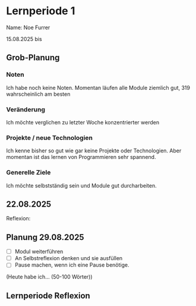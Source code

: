 # Lernperiode 1
Name: Noe Furrer

15.08.2025 bis 

## Grob-Planung
### Noten
Ich habe noch keine Noten. Momentan läufen alle Module ziemlich gut, 319 wahrscheinlich am besten

### Veränderung
Ich möchte verglichen zu letzter Woche konzentrierter werden

### Projekte / neue Technologien
Ich kenne bisher so gut wie gar keine Projekte oder Technologien. Aber momentan ist das lernen von Programmieren sehr spannend.

### Generelle Ziele
Ich möchte selbstständig sein und Module gut durcharbeiten.

## 22.08.2025
Reflexion:

## Planung 29.08.2025

- [ ] Modul weiterführen
- [ ] An Selbstreflexion denken und sie ausfüllen
- [ ] Pause machen, wenn ich eine Pause benötige.

(Heute habe ich... (50-100 Wörter))

## Lernperiode Reflexion



